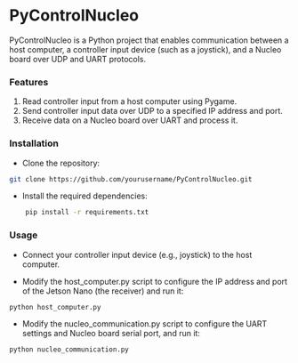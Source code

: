 # PyControlNucleo

PyControlNucleo is a Python project that enables communication between a host computer, a controller input device (such as a joystick), and a Nucleo board over UDP and UART protocols.

### Features

1. Read controller input from a host computer using Pygame.
2. Send controller input data over UDP to a specified IP address and port.
3. Receive data on a Nucleo board over UART and process it.

### Installation

- Clone the repository:

``` bash
git clone https://github.com/yourusername/PyControlNucleo.git
```

- Install the required dependencies:
``` bash
    pip install -r requirements.txt
```

### Usage

- Connect your controller input device (e.g., joystick) to the host computer.

- Modify the host_computer.py script to configure the IP address and port of the Jetson Nano (the receiver) and run it:
```
python host_computer.py
```
- Modify the nucleo_communication.py script to configure the UART settings and Nucleo board serial port, and run it:
```
python nucleo_communication.py
```